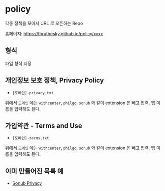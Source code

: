# policy

각종 정책을 모아서 URL 로 오픈하는 Repo

홈페이지: https://thruthesky.github.io/policy/xxxx

## 형식

파일 형식 지정

## 개인정보 보호 정책, Privacy Policy

- `[도메인]-privacy.txt`


위에서 `도메인` 에는 `withcenter`, `philgo`, `sonub` 와 같이 extension 은 빼고 입력. 앱 이름을 입력해도 된다.

## 가입약관 - Terms and Use

- `[도메인]-terms.txt`

위에서 `도메인` 에는 `withcenter`, `philgo`, `sonub` 와 같이 extension 은 빼고 입력. 앱 이름을 입력해도 된다.


## 이미 만들어진 목록 예

- <a href="./sonub.privacy.txt">Sonub Privacy</a>

